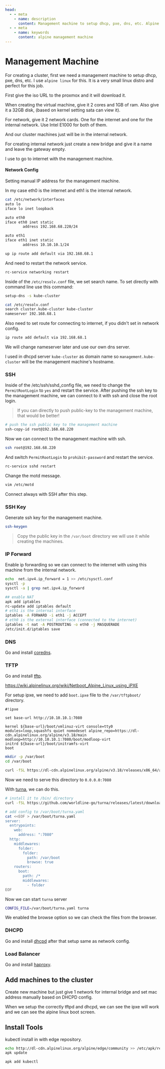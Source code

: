 ```yaml
---
head:
  - - meta
    - name: description
      content: Management machine to setup dhcp, pxe, dns, etc. Alpine linux is used for this job.
  - - meta
    - name: keywords
      content: alpine management machine
---
```


# Management Machine

For creating a cluster, first we need a management machine to setup dhcp, pxe, dns, etc.
I use `alpine linux` for this. It is a very small linux distro and perfect for this job.

First give the iso URL to the proxmox and it will download it.

When creating the virtual machine, give it 2 cores and 1GB of ram.
Also give it a 32GB disk, (based on kernel setting sata can view it).

For network, give it 2 network cards. One for the internet and one for the internal network.
Use Intel E1000 for both of them.

And our cluster machines just will be in the internal network.

For creating internal network just create a new bridge and give it a name and leave the gateway empty.

I use to go to internet with the management machine.

#### Network Config

Setting manual IP address for the management machine.

In my case eth0 is the internet and eth1 is the internal network.

```sh
cat /etc/network/interfaces
auto lo
iface lo inet loopback

auto eth0
iface eth0 inet static
        address 192.168.68.220/24

auto eth1
iface eth1 inet static
        address 10.10.10.1/24

up ip route add default via 192.168.68.1
```

And need to restart the network service.

```sh
rc-service networking restart
```

Inside of the `/etc/resolv.conf` file, we set search name.
To set directly with command line use this command:

```sh
setup-dns -s kube-cluster
```

```sh
cat /etc/resolv.conf
search cluster.kube-cluster kube-cluster
nameserver 192.168.68.1
```

Also need to set route for connecting to internet, if you didn't set in network config.

```sh
ip route add default via 192.168.68.1
```

We will change nameserver later and use our own dns server.

I used in dhcpd server `kube-cluster` as domain name so `management.kube-cluster` will be the management machine's hostname.

### SSH

Inside of the /etc/ssh/sshd_config file, we need to change the `PermitRootLogin` to `yes` and restart the service.
After pushing the ssh key to the management machine, we can connect to it with ssh and close the root login.

> If you can directly to push public-key to the management machine, that would be better!

```sh
# push the ssh public key to the management machine
ssh-copy-id root@192.168.68.220
```

Now we can connect to the management machine with ssh.

```sh
ssh root@192.168.68.220
```

And switch `PermitRootLogin` to `prohibit-password` and restart the service.

```sh
rc-service sshd restart
```

Change the motd message.

```sh
vim /etc/motd
```

Connect always with SSH after this step.

### SSH Key

Generate ssh key for the management machine.

```sh
ssh-keygen
```

> Copy the public key in the `/var/boot` directory we will use it while creating the machines.

### IP Forward

Enable ip forwarding so we can connect to the internet with using this machine from the internal network.

```sh
echo  net.ipv4.ip_forward = 1 >> /etc/sysctl.conf
sysctl -p
sysctl -a | grep net.ipv4.ip_forward

## enable NAT
apk add iptables
rc-update add iptables default
# eth1 is the internal interface
iptables -A FORWARD -i eth1 -j ACCEPT
# eth0 is the external interface (connected to the internet)
iptables -t nat -A POSTROUTING -o eth0 -j MASQUERADE
/etc/init.d/iptables save
```

### DNS

Go and install [coredns](./tools/dns.md).

### TFTP

Go and install [tftp](./tools/tftp.md).

https://wiki.alpinelinux.org/wiki/Netboot_Alpine_Linux_using_iPXE

For setup ipxe, we need to add `boot.ipxe` file to the `/var/tftpboot/` directory.

```
#!ipxe

set base-url http://10.10.10.1:7080

kernel ${base-url}/boot/vmlinuz-virt console=tty0 modules=loop,squashfs quiet nomodeset alpine_repo=https://dl-cdn.alpinelinux.org/alpine/v3.18/main modloop=http://10.10.10.1:7080/boot/modloop-virt
initrd ${base-url}/boot/initramfs-virt
boot
```

```sh
mkdir -p /var/boot
cd /var/boot

curl -fSL https://dl-cdn.alpinelinux.org/alpine/v3.18/releases/x86_64/alpine-netboot-3.18.5-x86_64.tar.gz | tar -xz --overwrite
```

Now we need to serve this directory to `0.0.0.0:7080`

With [turna](https://worldline-go.github.io/turna/introduction/getting-started.html#linux), we can do this.

```sh
# install it to /bin/ directory
curl -fSL https://github.com/worldline-go/turna/releases/latest/download/turna_Linux_x86_64.tar.gz | tar -xz --overwrite -C /bin/ turna

# add config to /var/boot/turna.yaml
cat <<EOF > /var/boot/turna.yaml
server:
  entrypoints:
    web:
      address: ":7080"
  http:
    middlewares:
      folder:
        folder:
          path: /var/boot
          browse: true
    routers:
      boot:
        path: /*
        middlewares:
          - folder
EOF
```

Now we can start `turna` server

```sh
CONFIG_FILE=/var/boot/turna.yaml turna
```

We enabled the browse option so we can check the files from the browser.

### DHCPD

Go and install [dhcpd](./tools/dhcpd.md) after that setup same as network config.

### Load Balancer

Go and install [haproxy](./tools/load_balancer.md).

## Add machines to the cluster

Create new machine but just give 1 network for internal bridge and set mac address manually based on DHCPD config.

When we setup the correctly tftpd and dhcpd, we can see the ipxe will work and we can see the alpine linux boot screen.

## Install Tools

kubectl install in with edge repository.

```sh
echo http://dl-cdn.alpinelinux.org/alpine/edge/community >> /etc/apk/repositories
apk update

apk add kubectl
```

